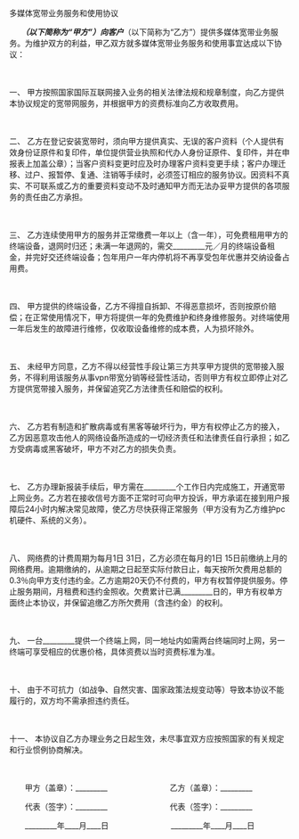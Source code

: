 



多媒体宽带业务服务和使用协议



 

　　_________（以下简称为“甲方”）向客户_________（以下简称为“乙方”）提供多媒体宽带业务服务。为维护双方的利益，甲乙双方就多媒体宽带业务服务和使用事宜达成以下协议：

　　

一、
甲方按照国家国际互联网接入业务的相关法律法规和规章制度，向乙方提供本协议规定的宽带网服务，并根据甲方的资费标准向乙方收取费用。

　　

二、
乙方在登记安装宽带时，须向甲方提供真实、无误的客户资料（个人提供有效身份证原件和复印件，单位提供营业执照和代办人身份证原件、复印件，并在申报表上加盖公章）；当客户资料变更时应及时办理客户资料变更手续；客户办理迁移、过户、报暂停、复通、注销等手续时，必须签订相应的服务协议。因资料不真实、不可联系或乙方的重要资料变动不及时通知甲方而无法办妥甲方提供的各项服务的责任由乙方承担。

　　

三、
乙方连续使用甲方的服务并正常缴费一年以上（含一年），可免费租用甲方的终端设备，退网时归还；未满一年退网的，需交_________元／月的终端设备租金，并完好交还终端设备；包年用户一年内停机将不再享受包年优惠并交纳设备占用费。

　　

四、
甲方提供的终端设备，乙方不得擅自拆卸、不得恶意损坏，否则按原价赔偿；在正常使用情况下，甲方将提供一年的免费维护和终身维修服务。对终端使用一年后发生的故障进行维修，仅收取设备维修的成本费，人为损坏除外。

　　

五、
未经甲方同意，乙方不得以经营性手段让第三方共享甲方提供的宽带接入服务，不得利用该服务从事vpn带宽分销等经营性活动，否则甲方有权立即停止对乙方提供宽带接入服务，并保留追究乙方法律责任和赔偿的权利。

　　

六、
乙方若有制造和扩散病毒或有黑客等破坏行为，甲方有权停止乙方的接入，乙方因恶意攻击他人的网络设备所造成的一切经济责任和法律责任自行承担；如乙方受病毒或黑客破坏，甲方不对乙方的损失负责。

　　

七、
乙方办理新报装手续后，甲方需在_________个工作日内完成施工，开通宽带上网业务。乙方若在接收信号方面不正常时可向甲方投诉，甲方承诺在接到用户报障后24小时内解决常见故障，使乙方尽快获得正常服务（甲方没有为乙方维护pc机硬件、系统的义务）。

　　

八、
网络费的计费周期为每月1日 31日，乙方必须在每月的1日 15日前缴纳上月的网络费用。逾期缴纳的，从逾期之日起至实际付款日止，每天按所欠费用总额的0.3％向甲方支付违约金。乙方逾期20天仍不付费的，甲方有权暂停提供服务。停止服务期间，月租费和违约金照收。欠费累计已满_________日的，甲方有权单方面终止本协议，并保留追缴乙方所欠费用（含违约金）的权利。

　　

九、
一台_________提供一个终端上网，同一地址内如需两台终端同时上网，另一终端可享受相应的优惠价格，具体资费以当时资费标准为准。

　　

十、
由于不可抗力（如战争、自然灾害、国家政策法规变动等）导致本协议不能履行的，双方均不需承担违约责任。

　　

十一、
本协议自乙方办理业务之日起生效，未尽事宜双方应按照国家的有关规定和行业惯例协商解决。

　　

　　甲方（盖章）：_________　　　　　　　　乙方（盖章）：_________　　

　　代表（签字）：_________　　　　　　　　代表（签字）：_________　　

　　_________年____月____日　　　　　　　　_________年____月____日